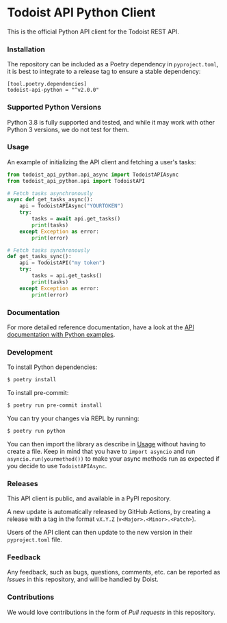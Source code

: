 # Todoist API Python Client

This is the official Python API client for the Todoist REST API.

### Installation

The repository can be included as a Poetry dependency in `pyproject.toml`, it is best to integrate to a release tag to ensure a stable dependency:

```
[tool.poetry.dependencies]
todoist-api-python = "^v2.0.0"
```

### Supported Python Versions

Python 3.8 is fully supported and tested, and while it may work with other Python 3 versions, we do not test for them.

### Usage

An example of initializing the API client and fetching a user's tasks:

```python
from todoist_api_python.api_async import TodoistAPIAsync
from todoist_api_python.api import TodoistAPI

# Fetch tasks asynchronously
async def get_tasks_async():
    api = TodoistAPIAsync("YOURTOKEN")
    try:
        tasks = await api.get_tasks()
        print(tasks)
    except Exception as error:
        print(error)

# Fetch tasks synchronously
def get_tasks_sync():
    api = TodoistAPI("my token")
    try:
        tasks = api.get_tasks()
        print(tasks)
    except Exception as error:
        print(error)
```

### Documentation

For more detailed reference documentation, have a look at the [API documentation with Python examples](https://developer.todoist.com/rest/v1/?python).

### Development

To install Python dependencies:

```sh
$ poetry install
```

To install pre-commit:

```sh
$ poetry run pre-commit install
```

You can try your changes via REPL by running:

```sh
$ poetry run python
```

You can then import the library as describe in [Usage](#usage) without having to create a file. Keep in mind that you have to `import asyncio` and run `asyncio.run(yourmethod())` to make your async methods run as expected if you decide to use `TodoistAPIAsync`.

### Releases

This API client is public, and available in a PyPI repository.

A new update is automatically released by GitHub Actions, by creating a release with a tag in the format `vX.Y.Z` (`v<Major>.<Minor>.<Patch>`).

Users of the API client can then update to the new version in their `pyproject.toml` file.

### Feedback

Any feedback, such as bugs, questions, comments, etc. can be reported as *Issues* in this repository, and will be handled by Doist.

### Contributions

We would love contributions in the form of *Pull requests* in this repository.
